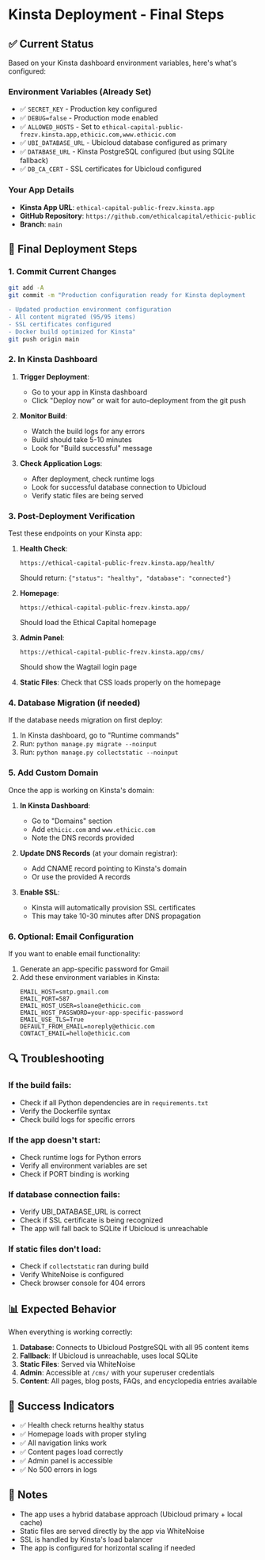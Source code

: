 # Kinsta Deployment - Final Steps

## ✅ Current Status

Based on your Kinsta dashboard environment variables, here's what's configured:

### Environment Variables (Already Set)
- ✅ `SECRET_KEY` - Production key configured
- ✅ `DEBUG=false` - Production mode enabled
- ✅ `ALLOWED_HOSTS` - Set to `ethical-capital-public-frezv.kinsta.app,ethicic.com,www.ethicic.com`
- ✅ `UBI_DATABASE_URL` - Ubicloud database configured as primary
- ✅ `DATABASE_URL` - Kinsta PostgreSQL configured (but using SQLite fallback)
- ✅ `DB_CA_CERT` - SSL certificates for Ubicloud configured

### Your App Details
- **Kinsta App URL**: `ethical-capital-public-frezv.kinsta.app`
- **GitHub Repository**: `https://github.com/ethicalcapital/ethicic-public`
- **Branch**: `main`

## 🚀 Final Deployment Steps

### 1. Commit Current Changes
```bash
git add -A
git commit -m "Production configuration ready for Kinsta deployment

- Updated production environment configuration
- All content migrated (95/95 items)
- SSL certificates configured
- Docker build optimized for Kinsta"
git push origin main
```

### 2. In Kinsta Dashboard

1. **Trigger Deployment**:
   - Go to your app in Kinsta dashboard
   - Click "Deploy now" or wait for auto-deployment from the git push

2. **Monitor Build**:
   - Watch the build logs for any errors
   - Build should take 5-10 minutes
   - Look for "Build successful" message

3. **Check Application Logs**:
   - After deployment, check runtime logs
   - Look for successful database connection to Ubicloud
   - Verify static files are being served

### 3. Post-Deployment Verification

Test these endpoints on your Kinsta app:

1. **Health Check**: 
   ```
   https://ethical-capital-public-frezv.kinsta.app/health/
   ```
   Should return: `{"status": "healthy", "database": "connected"}`

2. **Homepage**:
   ```
   https://ethical-capital-public-frezv.kinsta.app/
   ```
   Should load the Ethical Capital homepage

3. **Admin Panel**:
   ```
   https://ethical-capital-public-frezv.kinsta.app/cms/
   ```
   Should show the Wagtail login page

4. **Static Files**:
   Check that CSS loads properly on the homepage

### 4. Database Migration (if needed)

If the database needs migration on first deploy:

1. In Kinsta dashboard, go to "Runtime commands"
2. Run: `python manage.py migrate --noinput`
3. Run: `python manage.py collectstatic --noinput`

### 5. Add Custom Domain

Once the app is working on Kinsta's domain:

1. **In Kinsta Dashboard**:
   - Go to "Domains" section
   - Add `ethicic.com` and `www.ethicic.com`
   - Note the DNS records provided

2. **Update DNS Records** (at your domain registrar):
   - Add CNAME record pointing to Kinsta's domain
   - Or use the provided A records

3. **Enable SSL**:
   - Kinsta will automatically provision SSL certificates
   - This may take 10-30 minutes after DNS propagation

### 6. Optional: Email Configuration

If you want to enable email functionality:

1. Generate an app-specific password for Gmail
2. Add these environment variables in Kinsta:
   ```
   EMAIL_HOST=smtp.gmail.com
   EMAIL_PORT=587
   EMAIL_HOST_USER=sloane@ethicic.com
   EMAIL_HOST_PASSWORD=your-app-specific-password
   EMAIL_USE_TLS=True
   DEFAULT_FROM_EMAIL=noreply@ethicic.com
   CONTACT_EMAIL=hello@ethicic.com
   ```

## 🔍 Troubleshooting

### If the build fails:
- Check if all Python dependencies are in `requirements.txt`
- Verify the Dockerfile syntax
- Check build logs for specific errors

### If the app doesn't start:
- Check runtime logs for Python errors
- Verify all environment variables are set
- Check if PORT binding is working

### If database connection fails:
- Verify UBI_DATABASE_URL is correct
- Check if SSL certificate is being recognized
- The app will fall back to SQLite if Ubicloud is unreachable

### If static files don't load:
- Check if `collectstatic` ran during build
- Verify WhiteNoise is configured
- Check browser console for 404 errors

## 📊 Expected Behavior

When everything is working correctly:

1. **Database**: Connects to Ubicloud PostgreSQL with all 95 content items
2. **Fallback**: If Ubicloud is unreachable, uses local SQLite
3. **Static Files**: Served via WhiteNoise
4. **Admin**: Accessible at `/cms/` with your superuser credentials
5. **Content**: All pages, blog posts, FAQs, and encyclopedia entries available

## 🎉 Success Indicators

- ✅ Health check returns healthy status
- ✅ Homepage loads with proper styling
- ✅ All navigation links work
- ✅ Content pages load correctly
- ✅ Admin panel is accessible
- ✅ No 500 errors in logs

## 📝 Notes

- The app uses a hybrid database approach (Ubicloud primary + local cache)
- Static files are served directly by the app via WhiteNoise
- SSL is handled by Kinsta's load balancer
- The app is configured for horizontal scaling if needed